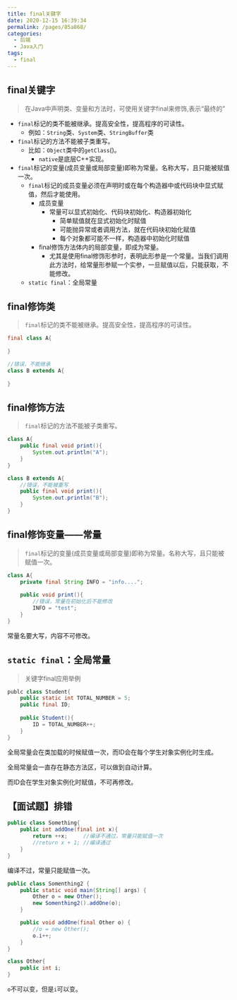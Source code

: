 ```yaml
---
title: final关键字
date: 2020-12-15 16:39:34
permalink: /pages/85a868/
categories: 
  - 后端
  - Java入门
tags: 
  - final
---
```



## final关键字

> 在Java中声明类、变量和方法时，可使用关键字final来修饰,表示“最终的”

- `final`标记的类不能被继承。提高安全性，提高程序的可读性。
  - 例如：`String`类、`System`类、`StringBuffer`类
- `final`标记的方法不能被子类重写。
  - 比如：`Object`类中的`getClass`()。
    - `native`是底层C++实现。
- `final`标记的变量(成员变量或局部变量)即称为常量。名称大写，且只能被赋值一次。
  - `final`标记的成员变量必须在声明时或在每个构造器中或代码块中显式赋值，然后才能使用。
    - 成员变量
      - 常量可以显式初始化、代码块初始化、构造器初始化
        - 简单赋值就在显式初始化时赋值
        - 可能抛异常或者调用方法，就在代码块初始化赋值
        - 每个对象都可能不一样，构造器中初始化时赋值
    - final修饰方法体内的局部变量，即成为常量。
      - 尤其是使用final修饰形参时，表明此形参是一个常量。当我们调用此方法时，给常量形参赋一个实参，一旦赋值以后，只能获取，不能修改。
  - `static final`：全局常量



## final修饰类

> `final`标记的类不能被继承。提高安全性，提高程序的可读性。

~~~java
final class A{
    
}

//错误，不能继承
class B extends A{
    
}
~~~



## final修饰方法

> `final`标记的方法不能被子类重写。

```java
class A{
    public final void print(){
        System.out.println("A");
    }
}

class B extends A{
    //错误，不能被重写
    public final void print(){
        System.out.println("B");
    }
}
```



## final修饰变量——常量

> `final`标记的变量(成员变量或局部变量)即称为常量。名称大写，且只能被赋值一次。

```java
class A{
    private final String INFO = "info....";
    
    public void print(){
        //错误，常量在初始化后不能修改
        INFO = "test";
    }
}
```

常量名要大写，内容不可修改。





## `static final`：全局常量

> 关键字final应用举例

~~~java
publc class Student{
    public static int TOTAL_NUMBER = 5;
    public final ID;
    
    public Student(){
        ID = TOTAL_NUMBER++;
    }
}
~~~

全局常量会在类加载的时候赋值一次，而ID会在每个学生对象实例化时生成。

全局常量会一直存在静态方法区，可以做到自动计算。

而ID会在学生对象实例化时赋值，不可再修改。



## 【面试题】排错

~~~java
public class Something{
    public int addOne(final int x){
        return ++x;		//编译不通过，常量只能赋值一次
        //return x + 1; //编译通过
    }
}
~~~

编译不过，常量只能赋值一次。





~~~java
public class Somenthing2 {
    public static void main(String[] args) {
        Other o = new Other();
        new Somenthing2().addOne(o);
    }

    public void addOne(final Other o) {
        //o = new Other();
        o.i++; 
    }
}

class Other{
    public int i;
}
~~~

`o`不可以变，但是`i`可以变。









